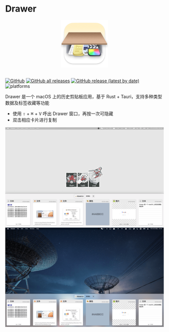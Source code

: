 # Drawer

<div align=center><img width="150" height="150" src="./src-tauri/icons/icon.png"/></div>
<br/>

[![GitHub](https://img.shields.io/github/license/xxxuuu/Drawer?style=flat-square)](https://github.com/xxxuuu/Drawer/blob/master/LICENSE)
[![GitHub all releases](https://img.shields.io/github/downloads/xxxuuu/Drawer/total?style=flat-square)](https://github.com/xxxuuu/Drawer/releases)
[![GitHub release (latest by date)](https://img.shields.io/github/v/release/xxxuuu/Drawer?style=flat-square)](https://github.com/xxxuuu/Drawer/releases)
![platforms](https://img.shields.io/badge/platforms-macOS-blue?style=flat-square)

Drawer 是一个 macOS 上的历史剪贴板应用，基于 Rust + Tauri，支持多种类型数据及标签收藏等功能

- 使用 <kbd>⇧</kbd> + <kbd>⌘</kbd> + <kbd>V</kbd> 呼出 Drawer 窗口，再按一次可隐藏
- 双击相应卡片进行复制

![preview-1](./docs/img/img-1.png)
![preview-2](./docs/img/img-2.png)
